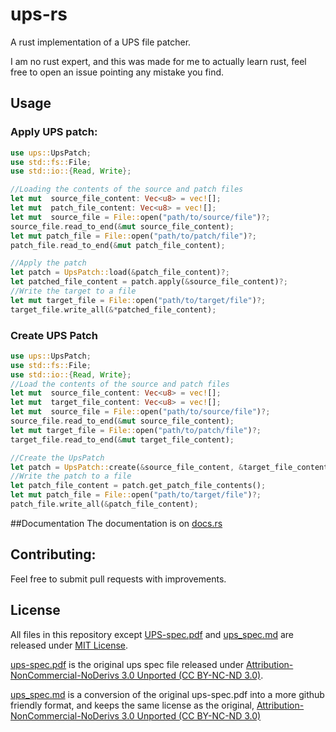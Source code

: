 # ups-rs
A rust implementation of a UPS file patcher.

I am no rust expert, and this was made for me to actually learn rust, feel free to open an issue pointing any mistake you find.

## Usage

### Apply UPS patch:
 ```rust
 use ups::UpsPatch;
use std::fs::File;
use std::io::{Read, Write};

 //Loading the contents of the source and patch files
 let mut  source_file_content: Vec<u8> = vec![];
 let mut  patch_file_content: Vec<u8> = vec![];
 let mut  source_file = File::open("path/to/source/file")?;
 source_file.read_to_end(&mut source_file_content);
 let mut patch_file = File::open("path/to/patch/file")?;
 patch_file.read_to_end(&mut patch_file_content);

 //Apply the patch
 let patch = UpsPatch::load(&patch_file_content)?;
 let patched_file_content = patch.apply(&source_file_content)?;
 //Write the target to a file
 let mut target_file = File::open("path/to/target/file")?;
 target_file.write_all(&*patched_file_content);

 ```

### Create UPS Patch
 ```rust
 use ups::UpsPatch;
 use std::fs::File;
 use std::io::{Read, Write};
 //Load the contents of the source and patch files
 let mut  source_file_content: Vec<u8> = vec![];
 let mut  target_file_content: Vec<u8> = vec![];
 let mut  source_file = File::open("path/to/source/file")?;
 source_file.read_to_end(&mut source_file_content);
 let mut target_file = File::open("path/to/patch/file")?;
 target_file.read_to_end(&mut target_file_content);

 //Create the UpsPatch
 let patch = UpsPatch::create(&source_file_content, &target_file_content);
 //Write the patch to a file
 let patch_file_content = patch.get_patch_file_contents();
 let mut patch_file = File::open("path/to/target/file")?;
 patch_file.write_all(&patch_file_content);
 ```

##Documentation
The documentation is on [docs.rs](https://docs.rs/ups)
## Contributing:
Feel free to submit pull requests with improvements.

## License
All files in this repository except [UPS-spec.pdf](https://github.com/Laikar/ups-rs/blob/main/ups-spec.pdf "UPS-spec.pdf") and [ups_spec.md](https://github.com/Laikar/ups-rs/blob/main/ups_spec.md "ups_spec.md") are released under [MIT License](https://github.com/Laikar/ups-rs/blob/main/License.md "MIT License").

[ups-spec.pdf](https://github.com/Laikar/ups-rs/blob/main/ups-spec.pdf "ups-spec.pdf") is the original ups spec file released under  [Attribution-NonCommercial-NoDerivs 3.0 Unported (CC BY-NC-ND 3.0)](https://creativecommons.org/licenses/by-nc-nd/3.0/ "Attribution-NonCommercial-NoDerivs 3.0 Unported (CC BY-NC-ND 3.0)").

[ups_spec.md](https://github.com/Laikar/ups-rs/blob/main/ups_spec.md "ups_spec.md") is a conversion of the original ups-spec.pdf into a more github friendly format, and keeps the same license as the original, [Attribution-NonCommercial-NoDerivs 3.0 Unported (CC BY-NC-ND 3.0)](https://creativecommons.org/licenses/by-nc-nd/3.0/ "Attribution-NonCommercial-NoDerivs 3.0 Unported (CC BY-NC-ND 3.0)")